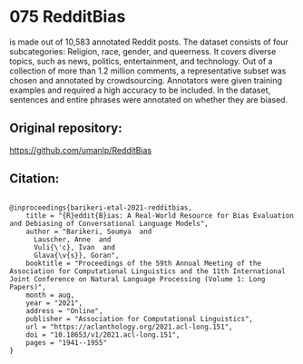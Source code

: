 # 075 RedditBias
is made out of 10,583 annotated
Reddit posts. The dataset consists of four subcategories: Religion, race, gender,
and queerness. It covers diverse topics, such as news, politics, entertainment, and
technology. Out of a collection of more than 1.2 million comments, a representative
subset was chosen and annotated by crowdsourcing. Annotators were given training
examples and required a high accuracy to be included. In the dataset, sentences and
entire phrases were annotated on whether they are biased.

## Original repository:
https://github.com/umanlp/RedditBias

## Citation:
```

@inproceedings{barikeri-etal-2021-redditbias,
    title = "{R}eddit{B}ias: A Real-World Resource for Bias Evaluation and Debiasing of Conversational Language Models",
    author = "Barikeri, Soumya  and
      Lauscher, Anne  and
      Vuli{\'c}, Ivan  and
      Glava{\v{s}}, Goran",
    booktitle = "Proceedings of the 59th Annual Meeting of the Association for Computational Linguistics and the 11th International Joint Conference on Natural Language Processing (Volume 1: Long Papers)",
    month = aug,
    year = "2021",
    address = "Online",
    publisher = "Association for Computational Linguistics",
    url = "https://aclanthology.org/2021.acl-long.151",
    doi = "10.18653/v1/2021.acl-long.151",
    pages = "1941--1955"
}
```
